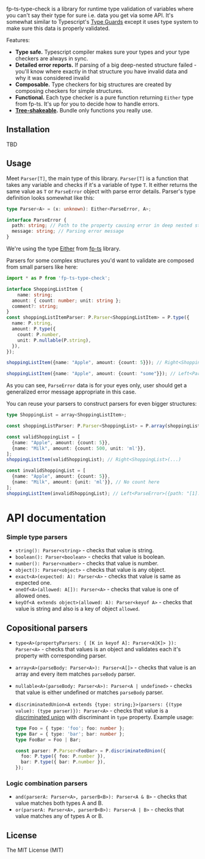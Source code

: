 fp-ts-type-check is a library for runtime type validation of variables where you can't say their type for sure i.e. data you get via some API. It's somewhat similar to Typescript's [Type Guards](https://www.typescriptlang.org/docs/handbook/advanced-types.html#user-defined-type-guards) except it uses type system to make sure this data is properly validated.

Features:

* **Type safe.** Typescript compiler makes sure your types and your type checkers are always in sync.
* **Detailed error reports.** If parsing of a big deep-nested structure failed - you'll know where exactly in that structure you have invalid data and why it was considered invalid
* **Composable.** Type checkers for big structures are created by composing checkers for simple structures. 
* **Functional.** Each type checker is a pure function returning `Either` type from fp-ts. It's up for you to decide how to handle errors.
* **[Tree-shakeable](https://webpack.js.org/guides/tree-shaking/).** Bundle only functions you really use.

## Installation

TBD

## Usage

Meet `Parser[T]`, the main type of this library. `Parser[T]` is a function that takes any variable and checks if it's a variable of type `T`. It either returns the same value as `T` or `ParseError` object with parse error details. Parser's type definition looks somewhat like this:

```typescript
type Parser<A> = (x: unknown): Either<ParseError, A>;

interface ParseError {
  path: string; // Path to the property causing error in deep nested structures
  message: string; // Parsing error message
}
```

We're using the type [Either](https://gcanti.github.io/fp-ts/modules/Either.ts.html) from [fp-ts](https://github.com/gcanti/fp-ts) library.

Parsers for some complex structures you'd want to validate are composed from small parsers like here:

```typescript
import * as P from 'fp-ts-type-check';

interface ShoppingListItem {
	name: string;
  amount: { count: number; unit: string };
  comment?: string;
}
const shoppingListItemParser: P.Parser<ShoppingListItem> = P.type({
  name: P.string,
  amount: P.type({
    count: P.number,
    unit: P.nullable(P.string),
  }),
});

shoppingListItem({name: "Apple", amount: {count: 5}}); // Right<ShoppingListItem>({name: "Apple", amount: {count: 5}})

shoppingListItem({name: "Apple", amount: {count: "some"}}); // Left<ParseError>({path: ".amount.count", message: "expected number, got string"})
```

As you can see, `ParseError` data is for your eyes only, user should get a generalized error message appropriate in this case.

You can reuse your parsers to construct parsers for even bigger structures:

```typescript
type ShoppingList = array<ShoppingListItem>;

const shoppingListParser: P.Parser<ShoppingList> = P.array(shoppingListItemParser);

const validShoppingList = [
  {name: "Apple", amount: {count: 5}},
  {name: "Milk", amount: {count: 500, unit: 'ml'}},
];
shoppingListItem(validShoppingList); // Right<ShoppingList>(...)

const invalidShoppingList = [
  {name: "Apple", amount: {count: 5}},
  {name: "Milk", amount: {unit: 'ml'}}, // No count here
];
shoppingListItem(invalidShoppingList); // Left<ParseError>({path: "[1].amount.count", message: "expected number, got undefined"})
```

# API documentation

### Simple type parsers

* `string(): Parser<string>` - checks that value is string.
* `boolean(): Parser<boolean>` - checks that value is boolean.
* `number(): Parser<number>` - checks that value is number.
* `object(): Parser<object>` - checks that value is any object.
* `exact<A>(expected: A): Parser<A>` - checks that value is same as expected one.
* `oneOf<A>(allowed: A[]): Parser<A>` - checks that value is one of allowed ones.
* `keyOf<A extends object>(allowed: A): Parser<keyof A>` - checks that value is string and also is a key of object `allowed`.

## Copositional parsers

* `type<A>(propertyParsers: { [K in keyof A]: Parser<A[K]> }): Parser<A>` - checks that values is an object and validates each it's property with corresponding parser.

* `array<A>(parseBody: Parser<A>): Parser<A[]>` - checks that value is an array and every item matches  `parseBody` parser.

* `nullable<A>(parseBody: Parser<A>): Parser<A | undefined>` - checks that value is either undefined or matches `parseBody` parser.

* `discriminatedUnion<A extends {type: string;}>(parsers: {(type value): (type parser)}): Parser<A>` - checks that value is a [discriminated union](https://www.typescriptlang.org/docs/handbook/advanced-types.html#discriminated-unions) with discriminant in `type` property. Example usage:

  ```typescript
  type Foo = { type: 'foo'; foo: number };
  type Bar = { type: 'bar'; bar: number };
  type FooBar = Foo | Bar;
  
  const parser: P.Parser<FooBar> = P.discriminatedUnion({
    foo: P.type({ foo: P.number }),
    bar: P.type({ bar: P.number }),
  });
  ```

### Logic combination parsers

* `and(parserA: Parser<A>, parserB<B>): Parser<A & B>` - checks that value matches both types A and B.
* `or(parserA: Parser<A>, parserB<B>): Parser<A | B>` - checks that value matches any of types A or B.

## License

The MIT License (MIT)
